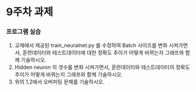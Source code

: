 # 9주차 과제
### 프로그램 실습 
1. 교재에서 제공된 train_neuralnet.py 를 수정하여 Batch 사이즈를 변화 시켜가면서, 훈련데이터와 테스트데이터에 대한  정확도 추이가 어떻게 바뀌는지 그래프와 함께 기술하시오.
2. Hidden neuron 의 갯수를 변화 시켜가면서, 훈련데이터와 테스트데이터의 정확도 추이가 어떻게 바뀌는지 그래프와 함께 기술하시오.
3. 위의 1,2에서 오버피팅 문제를 기술하시오.